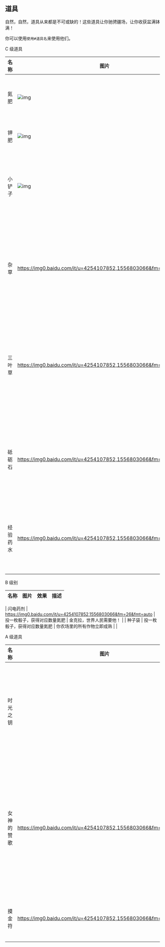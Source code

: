 ## 道具

自然，自然，道具从来都是不可或缺的！这些道具让你驰骋疆场，让你收获盆满钵满！

你可以使用`使用#道具名`来使用他们。

C 级道具

| 名称     | 图片                                                                                                                                                                                                                                                                                                                                                                                                                                                                                                                                                                                                                                                                                                                         | 效果                                                           | 描述                                     |
| -------- | ---------------------------------------------------------------------------------------------------------------------------------------------------------------------------------------------------------------------------------------------------------------------------------------------------------------------------------------------------------------------------------------------------------------------------------------------------------------------------------------------------------------------------------------------------------------------------------------------------------------------------------------------------------------------------------------------------------------------------- | -------------------------------------------------------------- | ---------------------------------------- |
| 氮肥     | ![img](https://img0.baidu.com/it/u=4254107852,1556803066&fm=26&fmt=auto)                                                                                                                                                                                                                                                                                                                                                                                                                                                                                                                                                                                                                                                     | 已经成熟的农作物产量+1                                         | 据说雷电时能制造氮元素                   |
| 钾肥     | ![img](https://www.baidu.com/link?url=Np9I1LAk7nv1cWzwc7YlhWdoJ5v60PQ1JhHWquUKtyRTLh392f-74g1rJgXReqUDi7brknXgRFXy_FfYJSHmtOcfTHZxTTJUEN3ELsUCiemj-5Oir_Eq4bMcVJinqbc3tNCZ8tJW_vnk5XVf6KgRxb1ar51n3JfhoLErdvt7FXLYBjHStfz9FFJtmLxE_Xu9smE_uHSd_JwQTPXTnwYC3IqH3XUQJX-dLUtbNDrtR8DCN58sNb78T5G_t0SpqCgK9Uhg99PDrDv0mKKTeT0J3zkliTsYlYvEYbkznwA1c3ogr_5iNTANqQmmYlZ2VWYseSu1DM_G-SlO9A93tYNP9FlitgSyK9nXIj6_eQ-OVFJ8rd7eJ7GjZ8IbpyBVKmBVce-k56Fvwa1cjEihVDZuxInpJfFVMKyWE-h6WeAVvHczrKbCAQ2JuVc3L5BdlTHG0KcCf-wkPjFhW-J5dkH9gET4e10rodIZiCYhQBDROjMrI9Me3YQFflyTIMgTI4lewiSte66JYmqMsOrGXHoUxOT7EY-u-k8tufp4l13ZGi1qAiXQcB3jACJEkgel3ztOzmz_vkqloEf4p6HCd9kegL6bmkHCDD3eePxvZsqtOiu&wd=&eqid=9c1c676800049fa700000005614e5d9d) | 农作物成熟时间-5h                                              | 快速生长！                               |
| 小铲子   | ![img](https://img0.baidu.com/it/u=4254107852,1556803066&fm=26&fmt=auto)                                                                                                                                                                                                                                                                                                                                                                                                                                                                                                                                                                                                                                                     | 使用之后，消灭你的所有农作物                                   | 除了铲除植物，你还可以用它来盗墓         |
| 杂草     | https://img0.baidu.com/it/u=4254107852,1556803066&fm=26&fmt=auto                                                                                                                                                                                                                                                                                                                                                                                                                                                                                                                                                                                                                                                             | 使用`种植@杂草@某人`，即可在对手处种植杂草。杂草 4h 后会成熟。 | 春风吹又生                               |
| 三叶草   | https://img0.baidu.com/it/u=4254107852,1556803066&fm=26&fmt=auto                                                                                                                                                                                                                                                                                                                                                                                                                                                                                                                                                                                                                                                             | 使用之后，带来好运（凑齐 12 个，获得一个三叶草吊坠）           | 祈求，希望，爱情。                       |
| 砥砺石   | https://img0.baidu.com/it/u=4254107852,1556803066&fm=26&fmt=auto                                                                                                                                                                                                                                                                                                                                                                                                                                                                                                                                                                                                                                                             | 你下一次出售农作物，获取相应数量的经验                         | 杀人越货，含泪舔包，侥幸而已，却之不恭。 |
| 经验药水 | https://img0.baidu.com/it/u=4254107852,1556803066&fm=26&fmt=auto                                                                                                                                                                                                                                                                                                                                                                                                                                                                                                                                                                                                                                                             | 经验+100（注意不会让你跨越两个等级）                           | 据说有一个人靠打史莱姆升到了满级         |
|          |

B 级别

| 名称 | 图片 | 效果 | 描述 |
| ---- | ---- | ---- | ---- |

| 闪电药剂 | https://img0.baidu.com/it/u=4254107852,1556803066&fm=26&fmt=auto | 投一枚骰子，获得对应数量氮肥 | 金克拉，世界人民需要他！ |
| 种子袋 | 投一枚骰子，获得对应数量氮肥 | 你农场里的所有作物立即成熟 | |

A 级道具

| 名称       | 图片                                                             | 效果                                 | 描述                     |
| ---------- | ---------------------------------------------------------------- | ------------------------------------ | ------------------------ |
| 时光之钥   |                                                                  | 你农场里的所有作物立即成熟           |                          |
| 女神的赞歌 | https://img0.baidu.com/it/u=4254107852,1556803066&fm=26&fmt=auto | 农场里随机一个已经成熟的作物产量翻倍 | 金克拉，世界人民需要他！ |
| 摸金符     | https://img0.baidu.com/it/u=4254107852,1556803066&fm=26&fmt=auto |                                      | 金克拉，世界人民需要他！ |
